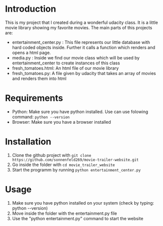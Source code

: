 # Introduction

This is my project that I created during a wonderful udacity class. It is a little movie library showing my favorite movies.
The main parts of this projects are:
  * entertainment_center.py : This file represents our little database with hard coded objects inside. Further it calls a function which renders and opens a html page.
  * media.py : Inside we find our movie class which will be used by entertainment_center to create instances of this class
  * fresh_tomatoes.html: An html file of our movie library
  * fresh_tomatoes.py: A file given by udacity that takes an array of movies and renders them into html

# Requirements

* Python: Make sure you have python installed. Use can use folowing command: `python --version`
* Browser: Make sure you have a browser installed

# Installation

1. Clone the github project with `git clone https://github.com/sonnenfeld269/movie-trailer-website.git`
2. Go inside the folder with `cd movie_trailer_website`
3. Start the programm by running `python entertainment_center.py`

# Usage

1. Make sure you have python installed on your system (check by typing: python --version)
2. Move inside the folder with the entertainment.py file
3. Use the "python entertainment.py" command to start the website
